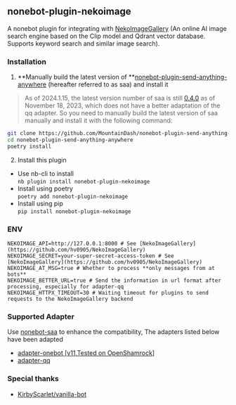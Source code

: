 ## nonebot-plugin-nekoimage
A nonebot plugin for integrating with [NekoImageGallery](https://github.com/hv0905/NekoImageGallery) (An online AI image search engine based on the Clip model and Qdrant vector database. Supports keyword search and similar image search).

### Installation
1. **Manually build the latest version of **[nonebot-plugin-send-anything-anywhere](https://github.com/MountainDash/nonebot-plugin-send-anything-anywhere) (hereafter referred to as saa) and install it    

> As of 2024.1.15, the latest version number of saa is still [0.4.0](https://pypi.org/project/nonebot-plugin-send-anything-anywhere/0.4.0/) as of November 18, 2023, which does not have a better adaptation of the qq adapter. So you need to manually build the latest version of saa manually and install it with the following command:

```bash
git clone https://github.com/MountainDash/nonebot-plugin-send-anything-anywhere
cd nonebot-plugin-send-anything-anywhere
poetry install
```

2. Install this plugin
- Use nb-cli to install  
  ``nb plugin install nonebot-plugin-nekoimage``
- Install using poetry  
  ``poetry add nonebot-plugin-nekoimage``
- Install using pip  
  `pip install nonebot-plugin-nekoimage`

### ENV
```env
NEKOIMAGE_API=http://127.0.0.1:8000 # See [NekoImageGallery](https://github.com/hv0905/NekoImageGallery)
NEKOIMAGE_SECRET=your-super-secret-access-token # See [NekoImageGallery](https://github.com/hv0905/NekoImageGallery)
NEKOIMAGE_AT_MSG=true # Whether to process **only messages from at bots**
NEKOIMAGE_BETTER_URL=true # Send the information in url format after processing, especially for adapter-qq
NEKOIMAGE_HTTPX_TIMEOUT=30 # Waiting timeout for plugins to send requests to the NekoImageGallery backend
```

### Supported Adapter
Use [nonebot-saa](https://github.com/MountainDash/nonebot-plugin-send-anything-anywhere) to enhance the compatibility, The adapters listed below have been adapted
- [adapter-onebot [v11,Tested on OpenShamrock] ](https://whitechi73.github.io/OpenShamrock/api)
- [adapter-qq](https://github.com/nonebot/adapter-qq)

### Special thanks
- [KirbyScarlet/vanilla-bot](https://github.com/KirbyScarlet/vanilla-bot)